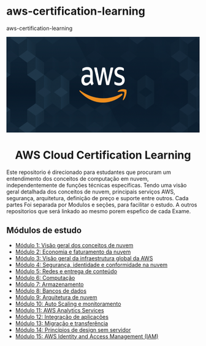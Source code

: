 # aws-certification-learning
aws-certification-learning


<p align="center">
  <img src="./images/extra/banner_aws.png" alt="aws" width=600 height=250>
</p>

<h1 align="center">
    AWS Cloud Certification Learning
</h1>

Este repositorio é direcionado para estudantes que procuram um entendimento dos conceitos 
de computação em nuvem, independentemente de funções técnicas específicas. 
Tendo uma visão geral detalhada dos conceitos de nuvem, principais 
serviços AWS, segurança, arquitetura, definição de preço e suporte entre outros.
Cada partes Foi separada por Modulos e seções, para facilitar o estudo.
A outros repositorios que será linkado ao mesmo porem espefico de cada Exame.

## Módulos de estudo

 - [Módulo 1: Visão geral dos conceitos de nuvem][1]
 - [Módulo 2: Economia e faturamento da nuvem][2]
 - [Módulo 3: Visão geral da infraestrutura global da AWS][3]
 - [Módulo 4: Segurança, identidade e conformidade na nuvem][4]
 - [Módulo 5: Redes e entrega de conteúdo][5]
 - [Módulo 6: Computação][6]
 - [Módulo 7: Armazenamento][7]
 - [Módulo 8: Bancos de dados][8]
 - [Módulo 9: Arquitetura de nuvem][9]
 - [Módulo 10: Auto Scaling e monitoramento][10]
 - [Módulo 11: AWS Analytics Services][11]
 - [Módulo 12: Integração de aplicações][12]
 - [Módulo 13: Migração e transferência][13]
 - [Módulo 14: Princípios de design sem servidor][14]
 - [Módulo 15: AWS Identity and Access Management (IAM)][15]
 

[1]: https://github.com/weder96/aws-certification-learning/tree/main/module-1
[2]: https://github.com/weder96/aws-certification-learning/tree/main/module-2
[3]: https://github.com/weder96/aws-certification-learning/tree/main/module-3
[4]: https://github.com/weder96/aws-certification-learning/tree/main/module-4
[5]: https://github.com/weder96/aws-certification-learning/tree/main/module-5
[6]: https://github.com/weder96/aws-certification-learning/tree/main/module-6
[7]: https://github.com/weder96/aws-certification-learning/tree/main/module-7
[8]: https://github.com/weder96/aws-certification-learning/tree/main/module-8
[9]: https://github.com/weder96/aws-certification-learning/tree/main/module-9
[10]: https://github.com/weder96/aws-certification-learning/tree/main/module-10
[11]: https://github.com/weder96/aws-certification-learning/tree/main/module-11
[12]: https://github.com/weder96/aws-certification-learning/tree/main/module-12
[13]: https://github.com/weder96/aws-certification-learning/tree/main/module-13
[14]: https://github.com/weder96/aws-certification-learning/tree/main/module-14
[15]: https://github.com/weder96/aws-certification-learning/tree/main/module-15